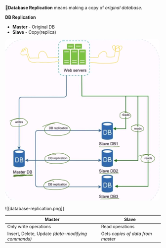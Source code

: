 📌**Database Replication** means making a copy of *original database*. 

**DB Replication**
- **Master** - Original DB
- **Slave** - Copy(replica)
<img src="database-replication.png" width=500 style="border-radius: 10px" />


![[database-replication.png]]

| Master                                             | Slave                             |
| -------------------------------------------------- | --------------------------------- |
| Only write operations                              | Read operations                   |
| Insert, Delete, Update *(data-modifying commands)* | Gets *copies of data from master* |
